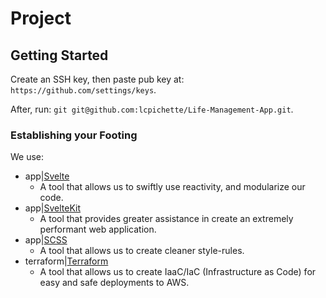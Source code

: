 # Project

## Getting Started

Create an SSH key, then paste pub key at: `https://github.com/settings/keys`.

After, run: `git git@github.com:lcpichette/Life-Management-App.git`.

### Establishing your Footing

We use:

* app|[Svelte](https://svelte.dev/docs)
  * A tool that allows us to swiftly use reactivity, and modularize our code.
* app|[SvelteKit](https://kit.svelte.dev/docs/introduction)
  * A tool that provides greater assistance in create an extremely performant web application.
* app|[SCSS](https://sass-lang.com/documentation/)
  * A tool that allows us to create cleaner style-rules.
* terraform|[Terraform](https://www.terraform.io/language)
  * A tool that allows us to create IaaC/IaC (Infrastructure as Code) for easy and safe deployments to AWS.
